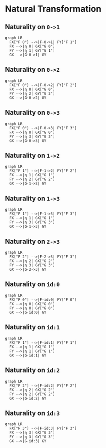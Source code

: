 # Natural Transformation

## Naturality on `0->1`

```mermaid
graph LR
  FX["F 0"] -->|F·0->1| FY["F 1"]
  FX -->|η 0| GX["G 0"]
  FY -->|η 1| GY["G 1"]
  GX -->|G·0->1| GY
```

## Naturality on `0->2`

```mermaid
graph LR
  FX["F 0"] -->|F·0->2| FY["F 2"]
  FX -->|η 0| GX["G 0"]
  FY -->|η 2| GY["G 2"]
  GX -->|G·0->2| GY
```

## Naturality on `0->3`

```mermaid
graph LR
  FX["F 0"] -->|F·0->3| FY["F 3"]
  FX -->|η 0| GX["G 0"]
  FY -->|η 3| GY["G 3"]
  GX -->|G·0->3| GY
```

## Naturality on `1->2`

```mermaid
graph LR
  FX["F 1"] -->|F·1->2| FY["F 2"]
  FX -->|η 1| GX["G 1"]
  FY -->|η 2| GY["G 2"]
  GX -->|G·1->2| GY
```

## Naturality on `1->3`

```mermaid
graph LR
  FX["F 1"] -->|F·1->3| FY["F 3"]
  FX -->|η 1| GX["G 1"]
  FY -->|η 3| GY["G 3"]
  GX -->|G·1->3| GY
```

## Naturality on `2->3`

```mermaid
graph LR
  FX["F 2"] -->|F·2->3| FY["F 3"]
  FX -->|η 2| GX["G 2"]
  FY -->|η 3| GY["G 3"]
  GX -->|G·2->3| GY
```

## Naturality on `id:0`

```mermaid
graph LR
  FX["F 0"] -->|F·id:0| FY["F 0"]
  FX -->|η 0| GX["G 0"]
  FY -->|η 0| GY["G 0"]
  GX -->|G·id:0| GY
```

## Naturality on `id:1`

```mermaid
graph LR
  FX["F 1"] -->|F·id:1| FY["F 1"]
  FX -->|η 1| GX["G 1"]
  FY -->|η 1| GY["G 1"]
  GX -->|G·id:1| GY
```

## Naturality on `id:2`

```mermaid
graph LR
  FX["F 2"] -->|F·id:2| FY["F 2"]
  FX -->|η 2| GX["G 2"]
  FY -->|η 2| GY["G 2"]
  GX -->|G·id:2| GY
```

## Naturality on `id:3`

```mermaid
graph LR
  FX["F 3"] -->|F·id:3| FY["F 3"]
  FX -->|η 3| GX["G 3"]
  FY -->|η 3| GY["G 3"]
  GX -->|G·id:3| GY
```